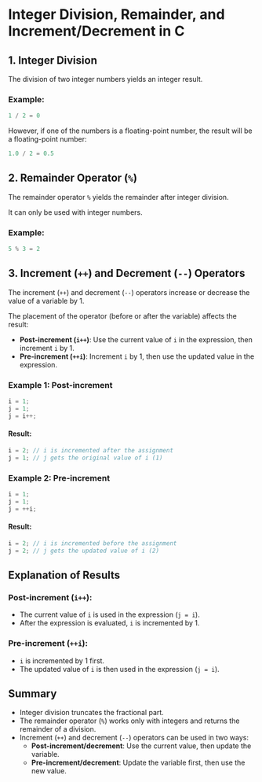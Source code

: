 # Integer Division, Remainder, and Increment/Decrement in C

## 1. Integer Division

The division of two integer numbers yields an integer result.

### Example:
```c
1 / 2 = 0
```

However, if one of the numbers is a floating-point number, the result will be a floating-point number:

```c
1.0 / 2 = 0.5
```

## 2. Remainder Operator (`%`)

The remainder operator `%` yields the remainder after integer division.

It can only be used with integer numbers.

### Example:
```c
5 % 3 = 2
```

## 3. Increment (`++`) and Decrement (`--`) Operators

The increment (`++`) and decrement (`--`) operators increase or decrease the value of a variable by 1.

The placement of the operator (before or after the variable) affects the result:

- **Post-increment (`i++`)**: Use the current value of `i` in the expression, then increment `i` by 1.
- **Pre-increment (`++i`)**: Increment `i` by 1, then use the updated value in the expression.

### Example 1: Post-increment
```c
i = 1;
j = 1;
j = i++;
```
#### Result:
```c
i = 2; // i is incremented after the assignment
j = 1; // j gets the original value of i (1)
```

### Example 2: Pre-increment
```c
i = 1;
j = 1;
j = ++i;
```
#### Result:
```c
i = 2; // i is incremented before the assignment
j = 2; // j gets the updated value of i (2)
```

## Explanation of Results

### Post-increment (`i++`):
- The current value of `i` is used in the expression (`j = i`).
- After the expression is evaluated, `i` is incremented by 1.

### Pre-increment (`++i`):
- `i` is incremented by 1 first.
- The updated value of `i` is then used in the expression (`j = i`).

## Summary

- Integer division truncates the fractional part.
- The remainder operator (`%`) works only with integers and returns the remainder of a division.
- Increment (`++`) and decrement (`--`) operators can be used in two ways:
  - **Post-increment/decrement**: Use the current value, then update the variable.
  - **Pre-increment/decrement**: Update the variable first, then use the new value.

